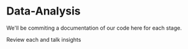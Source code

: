 # Data-Analysis


We'll be commiting a documentation of our code here for each stage.

Review each and talk insights
